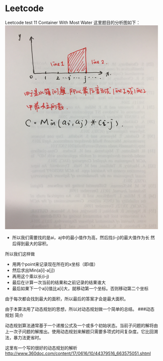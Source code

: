 # Leetcode
Leetcode test 11 Container With Most Water
这里题目的分析图如下：
![](https://github.com/akias/Leetcode/raw/master/test11.JPG)
* 所以我们需要找的是ai，aj中的最小值作为高，然后找(i-j)的最大值作为长  然后得到最大的容积。

所以我们这样做
* 用两个point来记录现在所在的x坐标（即i值）
* 然后求出Min(a[i]-a[j])
* 再用这个乘以长(i-j)
* 最后在计算一次当前的结果和之前记录的结果谁大
* 最后如果下一个a[i]值比a[i]大，就移动第一个坐标。否则移动第二个坐标

由于每次都会找到最大的面积，所以最后的答案才会是最大面积。

由于本算法用了动态规划的思想，所以对动态规划做一个简单的总结。
###动态规划 简介

动态规划算法通常基于一个递推公式及一个或多个初始状态。当前子问题的解将由上一次子问题的解推出。使用动态规划来解题只需要多项式时间复杂度。它比回溯法，暴力法更省时。

这里有一个写的很好的动态规划的解析
http://www.360doc.com/content/17/0616/10/44379516_663575051.shtml
